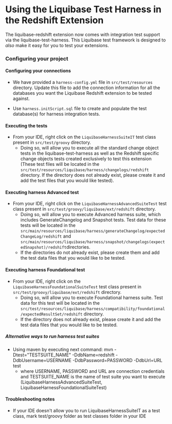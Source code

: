# Using the Liquibase Test Harness in the Redshift Extension
The liquibase-redshift extension now comes with integration test support via the liquibase-test-harness.
This Liquibase test framework is designed to *also* make it easy for you to test your extensions.

### Configuring your project

#### Configuring your connections

- We have provided a `harness-config.yml` file in `src/test/resources` directory.
Update this file to add the connection information for all the databases you want the Liquibase Redshift extension to be tested against.

- Use `harness.initScript.sql` file to create and populate the test database(s) for harness integration tests.

#### Executing the tests
- From your IDE, right click on the `LiquibaseHarnessSuiteIT` test class present in `src/test/groovy` directory.
  - Doing so, will allow you to execute all the standard change object tests in the liquibase-test-harness as well as the
Redshift specific change objects tests created exclusively to test this extension (These test files will be located in the
`src/test/resources/liquibase/harness/changelogs/redshift` directory. If the directory does not already exist, please create
    it and add the test files that you would like tested).

#### Executing harness Advanced test
- From your IDE, right click on the `LiquibaseHarnessAdvancedSuiteTest` test class present in `src/test/groovy/liquibase/ext/redshift` directory.
    - Doing so, will allow you to execute Advanced harness suite, which includes GenerateChangelog and Snapshot tests. Test data for these tests will be located in the
      `src/main/resources/liquibase/harness/generateChangelog/expectedChangeLog/redshift` and `src/main/resources/liquibase/harness/snapshot/changelogs(expectedSnapshot)/redshift`directories.
    - If the directories do not already exist, please create them and add the test data files that you would like to be tested.

#### Executing harness Foundational test
- From your IDE, right click on the `LiquibaseHarnessFoundationalSuiteTest` test class present in `src/test/groovy/liquibase/ext/redshift` directory.
    - Doing so, will allow you to execute Foundational harness suite. Test data for this test will be located in the
      `src/test/resources/liquibase/harness/compatibility/foundational/expectedResultSet/redshift` directory.
    - If the directory does not already exist, please create it and add the test data files that you would like to be tested.

##### Alternative ways to run harness test suites
- Using maven by executing next command:
  mvn -Dtest="TESTSUITE_NAME" -DdbName=redshift -DdbUsername=USERNAME -DdbPassword=PASSWORD -DdbUrl=URL test
    - where USERNAME, PASSWORD and URL are connection credentials and TESTSUITE_NAME is the name of test suite you want to execute (LiquibaseHarnessAdvancedSuiteTest, LiquibaseHarnessFoundationalSuiteTest)

#### Troubleshooting notes
- If your IDE doesn't allow you to run LiquibaseHarnessSuiteIT as a test class, mark test/groovy folder as test classes folder in your IDE
